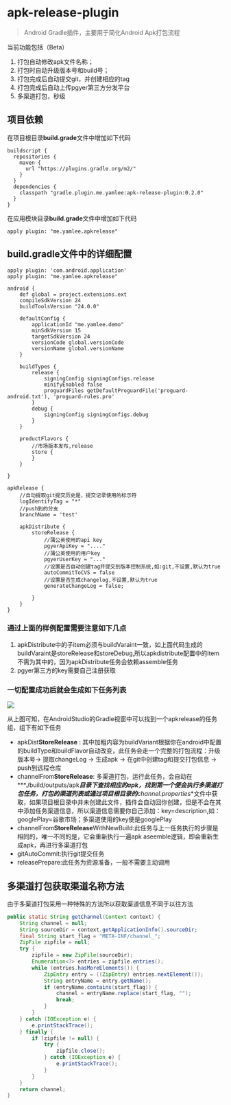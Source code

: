 # apk-release-plugin

> Android Gradle插件，主要用于简化Android Apk打包流程

当前功能包括（Beta）

1. 打包自动修改apk文件名称；
2. 打包时自动升级版本号和build号；
3. 打包完成后自动提交git，并创建相应的tag
4. 打包完成后自动上传pgyer第三方分发平台
5. 多渠道打包，秒级


## 项目依赖

在项目根目录**build.grade**文件中增加如下代码


```
buildscript {
  repositories {
    maven {
      url "https://plugins.gradle.org/m2/"
    }
  }
  dependencies {
    classpath "gradle.plugin.me.yamlee:apk-release-plugin:0.2.0"
  }
}
```

在应用模块目录**build.grade**文件中增加如下代码

```
apply plugin: "me.yamlee.apkrelease"
```

## build.gradle文件中的详细配置

```
apply plugin: 'com.android.application'
apply plugin: "me.yamlee.apkrelease"

android {
    def global = project.extensions.ext
    compileSdkVersion 24
    buildToolsVersion "24.0.0"

    defaultConfig {
        applicationId "me.yamlee.demo"
        minSdkVersion 15
        targetSdkVersion 24
        versionCode global.versionCode
        versionName global.versionName
    }

    buildTypes {
        release {
            signingConfig signingConfigs.release
            minifyEnabled false
            proguardFiles getDefaultProguardFile('proguard-android.txt'), 'proguard-rules.pro'
        }
        debug {
            signingConfig signingConfigs.debug
        }
    }

    productFlavors {
        //市场版本发布,release
        store {
        }
    }

}

apkRelease {
	//自动提取git提交历史是，提交记录使用的标示符
    logIdentifyTag = "*"
    //push到的分支
    branchName = 'test'
    
    apkDistribute {
        storeRelease {
        	//蒲公英使用的api key
            pgyerApiKey = "...."
            //蒲公英使用的用户key
            pgyerUserKey = "..."
            //设置是否自动创建tag并提交到版本控制系统,如:git,不设置,默认为true
            autoCommitToCVS = false
            //设置是否生成changelog,不设置,默认为true
            generateChangeLog = false;
            
        }
    }
}
```

### 通过上面的样例配置需要注意如下几点

1. apkDistribute中的子item必须与buildVaraint一致，如上面代码生成的buildVaraint是storeRelease和storeDebug,所以apkdistribute配置中的item不需为其中的，因为apkDistribute任务会依赖assemble任务
2. pgyer第三方的key需要自己注册获取


### 一切配置成功后就会生成如下任务列表

![](http://ww1.sinaimg.cn/large/6b051377gw1f5tal2gea4j209g037q31.jpg)

从上图可知，在AndroidStudio的Gradle视窗中可以找到一个apkrelease的任务组，组下有如下任务

* apkDist**StoreRelease** : 其中加粗内容为buildVariant根据你在android中配置的buildType和buildFlavor自动改变，此任务会走一个完整的打包流程：升级版本号-> 提取changeLog -> 生成apk -> 在git中创建tag和提交打包信息 -> push到远程仓库
* channelFrom**StoreRelease**: 多渠道打包，运行此任务，会自动在***./build/outputs/apk***目录下查找相应的apk，找到第一个便会执行多渠道打包任务，打包的渠道列表或通过项目根目录的**channel.properties**文件中获取，如果项目根目录中并未创建此文件，插件会自动回你创建，但是不会在其中添加任务渠道信息，所以渠道信息需要你自己添加：key=description,如：googlePlay=谷歌市场；多渠道使用的key便是googlePlay
* channelFrom**StoreRelease**WithNewBuild:此任务与上一任务执行的步骤是相同的，唯一不同的是，它会重新执行一遍apk aseemble逻辑，即会重新生成apk，再进行多渠道打包
* gitAutoCommit:执行git提交任务
* releasePrepare:此任务为资源准备，一般不需要主动调用

## 多渠道打包获取渠道名称方法

由于多渠道打包采用一种特殊的方法所以获取渠道信息不同于以往方法

```java
public static String getChannel(Context context) {
    String channel = null;
    String sourceDir = context.getApplicationInfo().sourceDir;
    final String start_flag = "META-INF/channel_";
    ZipFile zipfile = null;
    try {
        zipfile = new ZipFile(sourceDir);
        Enumeration<?> entries = zipfile.entries();
        while (entries.hasMoreElements()) {
            ZipEntry entry = ((ZipEntry) entries.nextElement());
            String entryName = entry.getName();
            if (entryName.contains(start_flag)) {
                channel = entryName.replace(start_flag, "");
                break;
            }
        }
    } catch (IOException e) {
        e.printStackTrace();
    } finally {
        if (zipfile != null) {
            try {
                zipfile.close();
            } catch (IOException e) {
                e.printStackTrace();
            }
        }
    }
    return channel;
}
```
